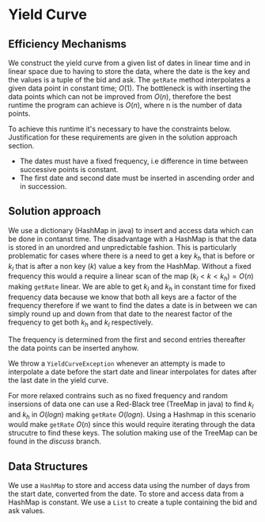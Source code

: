 # Yield Curve
## Efficiency Mechanisms

We construct the yield curve from a given list of dates in linear time and in linear space due to having to store the data, where the date is the key and the values is a tuple of the bid and ask. The `getRate` method interpolates a given data point in constant time; $O(1)$. The bottleneck is with inserting the data points which can not be improved from $O(n)$, therefore the best runtime the program can achieve is $O(n)$, where n is the number of data points. 

To achieve this runtime it's necessary to have the constraints below. Justification for these requirements are given in the solution approach section.
* The dates must have a fixed frequency, i.e difference in time between successive points is constant.
* The first date and second date must be inserted in ascending order and in succession.

## Solution approach

We use a dictionary (HashMap in java) to insert and access data which can be done in contanst time. The disadvantage with a HashMap is that the data is stored in an unordred and unpredictable fashion. This is particularly problematic for cases where there is a need to get a key $k_h$ that is before or $k_l$ that is after a non key ($k$) value a key from the HashMap. Without a fixed frequency this would a require a linear scan of the map $`(k_l < k < k_h) = O(n)`$ making `getRate` linear. We are able to get $k_l$ and $k_h$ in constant time for fixed frequency data because we know that both all keys are a factor of the frequency therefore if we want to find the dates a date is in between we can simply round up and down from that date to the nearest factor of the frequency to get both $k_h$ and $k_l$ respectively.

The frequency is determined from the first and second entries thereafter the data points can be inserted anyhow.

We throw a `YieldCurveException` whenever an attempty is made to interpolate a date before the start date and linear interpolates for dates after the last date in the yield curve.

For more relaxed contrains such as no fixed frequency and random insersions of data one can use a Red-Black tree (TreeMap in java) to find $k_l$ and $k_h$ in $`O(logn)`$ making `getRate` $`O(logn)`$. Using a Hashmap in this scenario would make `getRate` $`O(n)`$ since this would require iterating through the data strucutre to find these keys. The solution making use of the TreeMap can be found in the _discuss_ branch.

## Data Structures

We use a `HashMap` to store and access data using the number of days from the start date, converted from the date. To store and access data from a HashMap is constant. We use a `List` to create a tuple containing the bid and ask values.
